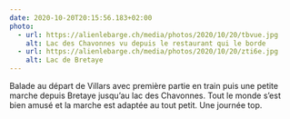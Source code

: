 ```yaml
---
date: 2020-10-20T20:15:56.183+02:00
photo:
  - url: https://alienlebarge.ch/media/photos/2020/10/20/tbvue.jpg
    alt: Lac des Chavonnes vu depuis le restaurant qui le borde
  - url: https://alienlebarge.ch/media/photos/2020/10/20/zti6e.jpg
    alt: Lac de Bretaye
---
```

Balade au départ de Villars avec première partie en train puis une petite marche depuis Bretaye jusqu’au lac des Chavonnes. Tout le monde s’est bien amusé et la marche est adaptée au tout petit.
Une journée top.
